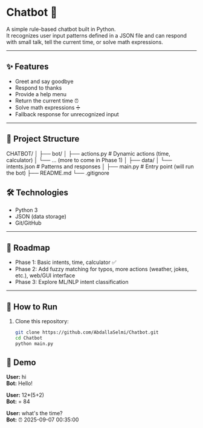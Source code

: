 # Chatbot 🤖

A simple rule-based chatbot built in Python.  
It recognizes user input patterns defined in a JSON file and can respond with small talk, tell the current time, or solve math expressions.

---

## ✨ Features
- Greet and say goodbye  
- Respond to thanks  
- Provide a help menu  
- Return the current time ⏰  
- Solve math expressions ➗  
- Fallback response for unrecognized input  

---

## 📂 Project Structure

CHATBOT/
│
├── bot/
│ ├── actions.py # Dynamic actions (time, calculator)
│ └── ... (more to come in Phase 1)
│
├── data/
│ └── intents.json # Patterns and responses
│
├── main.py # Entry point (will run the bot)
├── README.md
└── .gitignore

## 🛠️ Technologies
- Python 3  
- JSON (data storage)  
- Git/GitHub  

---

## 📌 Roadmap
- Phase 1: Basic intents, time, calculator ✅  
- Phase 2: Add fuzzy matching for typos, more actions (weather, jokes, etc.), web/GUI interface  
- Phase 3: Explore ML/NLP intent classification  

---

## 🚀 How to Run
1. Clone this repository:
   ```bash
   git clone https://github.com/AbdallaSelmi/Chatbot.git
   cd Chatbot
   python main.py

## 💬 Demo
**User:** hi  
**Bot:** Hello!  

**User:** 12*(5+2)  
**Bot:** = 84  

**User:** what's the time?  
**Bot:** ⏰ 2025-09-07 00:35:00


